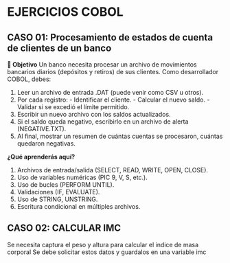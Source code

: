 # EJERCICIOS COBOL
## CASO 01: Procesamiento de estados de cuenta de clientes de un banco
  **🎯 Objetivo**
Un banco necesita procesar un archivo de movimientos bancarios diarios (depósitos y retiros) de sus clientes. Como desarrollador COBOL, debes:
  1. Leer un archivo de entrada .DAT (puede venir como CSV u otros).
  2. Por cada registro:
    - Identificar el cliente.
    - Calcular el nuevo saldo.
    - Validar si se excedió el límite permitido.
  3. Escribir un nuevo archivo con los saldos actualizados.
  4. Si el saldo queda negativo, escribirlo en un archivo de alerta (NEGATIVE.TXT).
  5. Al final, mostrar un resumen de cuántas cuentas se procesaron, cuántas quedaron negativas.

  **¿Qué aprenderás aquí?**
  1. Archivos de entrada/salida (SELECT, READ, WRITE, OPEN, CLOSE).
  2. Uso de variables numéricas (PIC 9, V, S, etc.).
  3. Uso de bucles (PERFORM UNTIL).
  4. Validaciones (IF, EVALUATE).
  5. Uso de STRING, UNSTRING.
  6. Escritura condicional en múltiples archivos.

## CASO 02: CALCULAR IMC
  Se necesita captura el peso y altura para calcular el indice de masa corporal
  Se debe solicitar estos datos y guardalos en una variable imc
  